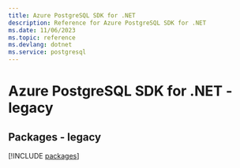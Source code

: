 ```yaml
---
title: Azure PostgreSQL SDK for .NET
description: Reference for Azure PostgreSQL SDK for .NET
ms.date: 11/06/2023
ms.topic: reference
ms.devlang: dotnet
ms.service: postgresql
---
```

# Azure PostgreSQL SDK for .NET - legacy
## Packages - legacy
[!INCLUDE [packages](postgresql-index.md)]